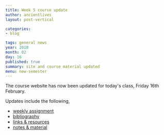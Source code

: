 ```yaml
---
title: Week 5 course update
author: ancientlives
layout: post-vertical

categories:
- blog

tags: general news
year: 2018
month: 02
day: 16
published: true
summary: site and course material updated
menu: new-semester
---
```


The course website has now been updated for today's class, Friday 16th February.

Updates include the following,

* [weekly assignment](/weekly_assignment)
* [bibliography](/bibliography)
* [links & resources](/links)
* [notes & material](/notes)
